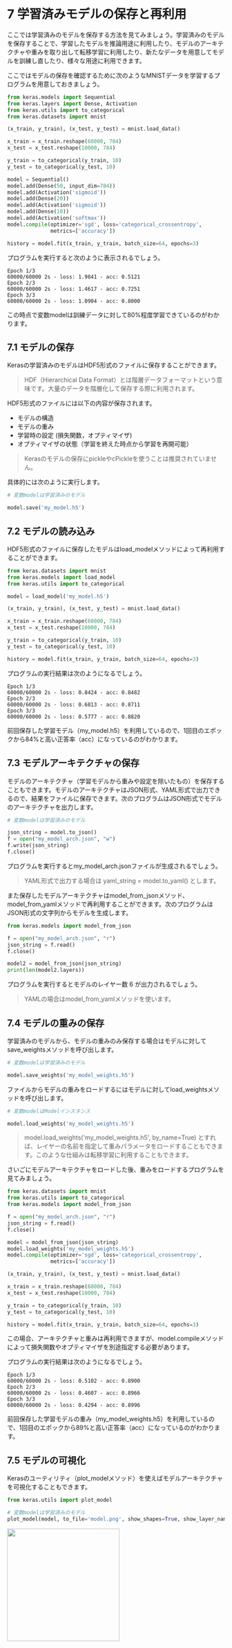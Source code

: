 # 7 学習済みモデルの保存と再利用

ここでは学習済みのモデルを保存する方法を見てみましょう。学習済みのモデルを保存することで、学習したモデルを推論用途に利用したり、モデルのアーキテクチャや重みを取り出して転移学習に利用したり、新たなデータを用意してモデルを訓練し直したり、様々な用途に利用できます。

ここではモデルの保存を確認するために次のようなMNISTデータを学習するプログラムを用意しておきましょう。

```python
from keras.models import Sequential
from keras.layers import Dense, Activation
from keras.utils import to_categorical
from keras.datasets import mnist

(x_train, y_train), (x_test, y_test) = mnist.load_data()

x_train = x_train.reshape(60000, 784)
x_test = x_test.reshape(10000, 784)

y_train = to_categorical(y_train, 10)
y_test = to_categorical(y_test, 10)

model = Sequential()
model.add(Dense(50, input_dim=784))
model.add(Activation('sigmoid'))
model.add(Dense(20))
model.add(Activation('sigmoid'))
model.add(Dense(10))
model.add(Activation('softmax'))
model.compile(optimizer='sgd', loss='categorical_crossentropy',
              metrics=['accuracy'])

history = model.fit(x_train, y_train, batch_size=64, epochs=3)
```

プログラムを実行すると次のように表示されるでしょう。

```
Epoch 1/3
60000/60000 2s - loss: 1.9841 - acc: 0.5121     
Epoch 2/3
60000/60000 2s - loss: 1.4617 - acc: 0.7251     
Epoch 3/3
60000/60000 2s - loss: 1.0904 - acc: 0.8000     
```

この時点で変数modelは訓練データに対して80%程度学習できているのがわかります。

<div style="page-break-before:always"></div>

## 7.1 モデルの保存

Kerasの学習済みのモデルはHDF5形式のファイルに保存することができます。

> HDF（Hierarchical Data Format）とは階層データフォーマットという意味です。大量のデータを階層化して保存する際に利用されます。

HDF5形式のファイルには以下の内容が保存されます。

+ モデルの構造
+ モデルの重み
+ 学習時の設定 (損失関数，オプティマイザ)
+ オプティマイザの状態（学習を終えた時点から学習を再開可能）

> Kerasのモデルの保存にpickleやcPickleを使うことは推奨されていません。

具体的には次のように実行します。

```python
# 変数modelは学習済みのモデル

model.save('my_model.h5')
```

<div style="page-break-before:always"></div>

## 7.2 モデルの読み込み

HDF5形式のファイルに保存したモデルはload_modelメソッドによって再利用することができます。

```python
from keras.datasets import mnist
from keras.models import load_model
from keras.utils import to_categorical

model = load_model('my_model.h5')

(x_train, y_train), (x_test, y_test) = mnist.load_data()

x_train = x_train.reshape(60000, 784)
x_test = x_test.reshape(10000, 784)

y_train = to_categorical(y_train, 10)
y_test = to_categorical(y_test, 10)

history = model.fit(x_train, y_train, batch_size=64, epochs=3)
```

プログラムの実行結果は次のようになるでしょう。

```
Epoch 1/3
60000/60000 2s - loss: 0.8424 - acc: 0.8482     
Epoch 2/3
60000/60000 2s - loss: 0.6813 - acc: 0.8711     
Epoch 3/3
60000/60000 2s - loss: 0.5777 - acc: 0.8820     
```

前回保存した学習モデル（my_model.h5）を利用しているので、1回目のエポックから84%と高い正答率（acc）になっているのがわかります。

<div style="page-break-before:always"></div>


## 7.3 モデルアーキテクチャの保存

モデルのアーキテクチャ（学習モデルから重みや設定を除いたもの）を保存することもできます。モデルのアーキテクチャはJSON形式、YAML形式で出力できるので、結果をファイルに保存できます。次のプログラムはJSON形式でモデルのアーキテクチャを出力します。


```python
# 変数modelは学習済みのモデル

json_string = model.to_json()
f = open("my_model_arch.json", "w")
f.write(json_string)
f.close()
```

プログラムを実行するとmy_model_arch.jsonファイルが生成されるでしょう。

> YAML形式で出力する場合は yaml_string = model.to_yaml() とします。

また保存したモデルアーキテクチャはmodel_from_jsonメソッド、model_from_yamlメソッドで再利用することができます。次のプログラムはJSON形式の文字列からモデルを生成します。

```python
from keras.models import model_from_json

f = open("my_model_arch.json", "r")
json_string = f.read()
f.close()

model2 = model_from_json(json_string)
print(len(model2.layers))
```

プログラムを実行するとモデルのレイヤー数 6 が出力されるでしょう。

> YAMLの場合はmodel_from_yamlメソッドを使います。

<div style="page-break-before:always"></div>

## 7.4 モデルの重みの保存

学習済みのモデルから、モデルの重みのみ保存する場合はモデルに対してsave_weightsメソッドを呼び出します。

```python
# 変数modelは学習済みのモデル

model.save_weights('my_model_weights.h5')
```

ファイルからモデルの重みをロードするにはモデルに対してload_weightsメソッドを呼び出します。

```python
# 変数modelはModelインスタンス

model.load_weights('my_model_weights.h5')
```

> model.load_weights('my_model_weights.h5', by_name=True) とすれば、レイヤーの名前を指定して重みパラメータをロードすることもできます。このような仕組みは転移学習に利用することもできます。

さいごにモデルアーキテクチャをロードした後、重みをロードするプログラムを見てみましょう。

```python
from keras.datasets import mnist
from keras.utils import to_categorical
from keras.models import model_from_json

f = open("my_model_arch.json", "r")
json_string = f.read()
f.close()

model = model_from_json(json_string)
model.load_weights('my_model_weights.h5')
model.compile(optimizer='sgd', loss='categorical_crossentropy',
              metrics=['accuracy'])

(x_train, y_train), (x_test, y_test) = mnist.load_data()

x_train = x_train.reshape(60000, 784)
x_test = x_test.reshape(10000, 784)

y_train = to_categorical(y_train, 10)
y_test = to_categorical(y_test, 10)

history = model.fit(x_train, y_train, batch_size=64, epochs=3)
```

この場合、アーキテクチャと重みは再利用できますが、model.compileメソッドによって損失関数やオプティマイザを別途指定する必要があります。

プログラムの実行結果は次のようになるでしょう。

```
Epoch 1/3
60000/60000 2s - loss: 0.5102 - acc: 0.8900     
Epoch 2/3
60000/60000 2s - loss: 0.4607 - acc: 0.8966     
Epoch 3/3
60000/60000 2s - loss: 0.4294 - acc: 0.8996     
```

前回保存した学習モデルの重み（my_model_weights.h5）を利用しているので、1回目のエポックから89%と高い正答率（acc）になっているのがわかります。

<div style="page-break-before:always"></div>

## 7.5 モデルの可視化

Kerasのユーティリティ（plot_modelメソッド）を使えばモデルアーキテクチャを可視化することもできます。

```python
from keras.utils import plot_model

# 変数modelは学習済みのモデル
plot_model(model, to_file='model.png', show_shapes=True, show_layer_names=False)
```

<img src="img/06_model.png" width="260px">
